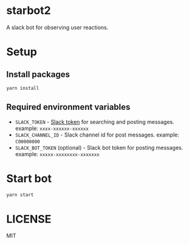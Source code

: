 # starbot2
A slack bot for observing user reactions.

# Setup

## Install packages

```sh
yarn install
```

## Required environment variables

- `SLACK_TOKEN` - [Slack token](https://api.slack.com/tokens) for searching and posting messages. example: `xxxx-xxxxxx-xxxxxx`
- `SLACK_CHANNEL_ID` - Slack channel id for post messages. example: `C00000000`
- `SLACK_BOT_TOKEN` (optional) - Slack bot token for posting messages. example: `xxxxx-xxxxxxxx-xxxxxxx`

# Start bot

```sh
yarn start
```

# LICENSE

MIT
